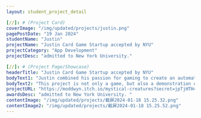 ```yaml
---
layout: student_project_detail

[//]: # (Project Card)
coverImage: "/img/updated/projects/justin.png"
pagePostDate: "19 Jan 2024"
studentName: "Justin"
projectName: "Justin Card Game Startup accepted by NYU"
projectCategory: "App Development"
projectDesc: "admitted to New York University."

[//]: # (Project Page/Showcase)
headerTitle: "Justin Card Game Startup accepted by NYU"
bodyText1: "Justin combined his passion for gaming to create an automatic battle game about mythical creatures, in which players command minions representing different mythical creatures. This is not only a battle of strategy and wisdom, but also an adventure into the world of mythology."
bodyText2: "This project is not only a game, but also a demonstration of Justin's wisdom and creativity, and a reflection of his entrepreneurial success. His success has not only won him the favor of the prestigious New York University, but also set an example for other Coding Mind students."
projectURL: "https://moddwyn.itch.io/mystical-creatures?secret=jpTjHTH4EiBtuqmVUwgq5sCjAw"
awardsDesc: "admitted to New York University. "
contentImage: "/img/updated/projects/截屏2024-01-18 15.25.32.png"
contentImage2: "/img/updated/projects/截屏2024-01-18 15.25.52.png"
---
```

